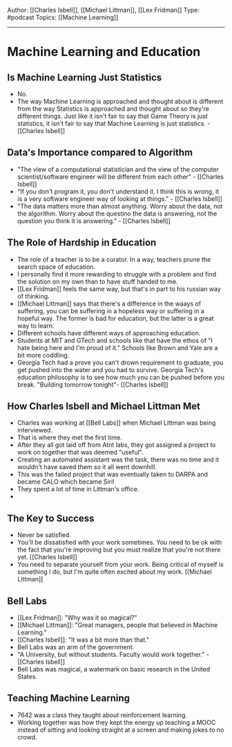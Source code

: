 Author: [[Charles Isbell]], [[Michael Littman]], [[Lex Fridman]]
Type: #podcast
Topics: [[Machine Learning]]

---

# Machine Learning and Education

## Is Machine Learning Just Statistics

- No. 
- The way Machine Learning is approached and thought about is different from the way Statistics is approached and thought about so they're different things. Just like it isn't fair to say that Game Theory is just statistics, it isn't fair to say that Machine Learning is just statistics. - [[Charles Isbell]]

## Data's Importance compared to Algorithm

- "The view of a computational statistician and the view of the computer scientist/software engineer will be different from each other" - [[Charles Isbell]]
- "If you don't program it, you don't understand it. I think this is wrong, it is a very software engineer way of looking at things." - [[Charles Isbell]]
- "The data matters more than almost anything. Worry about the data, not the algorithm. Worry about the questino the data is answering, not the question you think it is answering." - [[Charles Isbell]]

## The Role of Hardship in Education

- The role of a teacher is to be a curator. In a way, teachers prune the search space of education. 
- I personally find it more rewarding to struggle with a problem and find the solution on my own than to have stuff handed to me. 
- [[Lex Fridman]] feels the same way, but that's in part to his russian way of thinking. 
- [[Michael Littman]] says that there's a difference in the waays of suffering, you can be suffering in a hopeless way or suffering in a hopeful way. The former is bad for education, but the latter is a great way to learn. 
- Different schools have different ways of approaching education. 
- Students at MIT and GTech and schools like that have the ethos of "I hate being here and I'm proud of it." Schools like Brown and Yale are a bit more coddling.
- Georgia Tech had a prove you can't drown requirement to graduate, you get pushed into the water and you had to survive. Georgia Tech's education philosophy is to see how much you can be pushed before you break. "Building tomorrow tonight"- [[Charles Isbell]]

## How Charles Isbell and Michael Littman Met

- Charles was working at [[Bell Labs]] when Michael Littman was being interviewed. 
- That is where they met the first time. 
- After they all got laid off from Atnt labs, they got assigned a project to work on together that was deemed "useful".
- Creating an automated assistant was the task, there was no time and it wouldn't have saved them so it all went downhill. 
- This was the failed project that was eventually taken to DARPA and became CALO which became Siri!
- They spent a lot of time in Littman's office.
- 

## The Key to Success
- Never be satisfied. 
- You'll be dissatisfied with your work sometimes. You need to be ok with the fact that you're improving but you must realize that you're not there yet. [[Charles Isbell]]
- You need to separate yourself from your work. Being critical of myself is something I do, but I'm quite often excited about my work. [[Michael Littman]]

## Bell Labs

- [[Lex Fridman]]: "Why was it so magical?"
- [[Michael Littman]]: "Great managers, people that believed in Machine Learning."
- [[Charles Isbell]]: "It was a bit more than that."
- Bell Labs was an arm of the government.
- "A University, but without students. Faculty would work together." - [[Charles Isbell]]
- Bell Labs was magical, a watermark on basic research in the United States.

## Teaching Machine Learning

- 7642 was a class they taught about reinforcement learning. 
- Working together was how they kept the energy up teaching a MOOC instead of sitting and looking straight at a screen and making jokes to no crowd.


